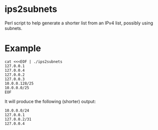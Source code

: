 # ips2subnets
Perl script to help generate a shorter list from an IPv4 list, possibly using subnets.
# Example
```
cat <<<EOF | ./ips2subnets
127.0.0.1
127.0.0.4
127.0.0.2
127.0.0.3
10.0.0.128/25
10.0.0.0/25 
EOF
```

It will produce the following (shorter) output:
```
10.0.0.0/24
127.0.0.1
127.0.0.2/31
127.0.0.4
```
